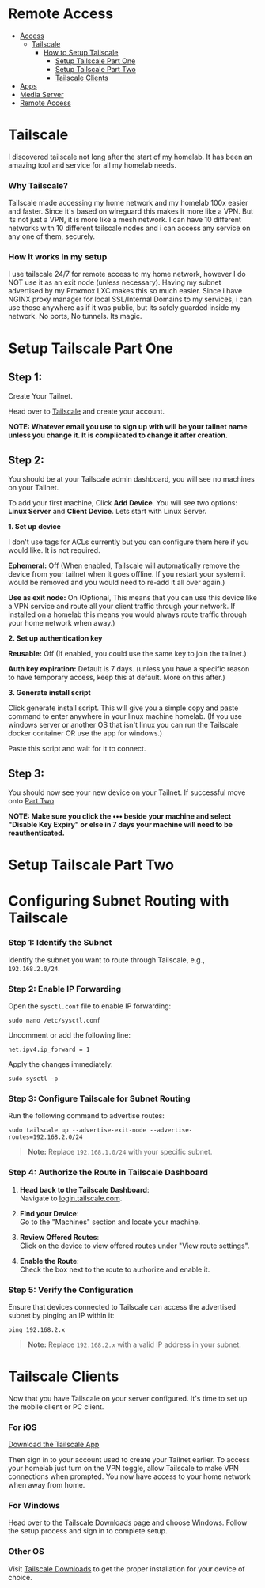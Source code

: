 # Remote Access

- [Access](/access/)
  - [Tailscale](#tailscale)
    - [How to Setup Tailscale](#how-to-setup-tailscale)
      - [Setup Tailscale Part One](#setup-tailscale-part-one)
      - [Setup Tailscale Part Two](#setup-tailscale-part-two)
      - [Tailscale Clients](#tailscale-clients)
- [Apps](/apps/)
- [Media Server](/media/)
- [Remote Access](/access/)


# Tailscale

I discovered tailscale not long after the start of my homelab. It has been an amazing tool and service for all my homelab needs.

### Why Tailscale?

Tailscale made accessing my home network and my homelab 100x easier and faster. Since it's based on wireguard this makes it more like a VPN. But its not just a VPN, it is more like a mesh network. I can have 10 different networks with 10 different tailscale nodes and i can access any service on any one of them, securely.

### How it works in my setup

I use tailscale 24/7 for remote access to my home network, however I do NOT use it as an exit node (unless necessary). Having my subnet advertised by my Proxmox LXC makes this so much easier. Since i have NGINX proxy manager for local SSL/Internal Domains to my services, i can use those anywhere as if it was public, but its safely guarded inside my network. No ports, No tunnels. Its magic.

# Setup Tailscale Part One

## Step 1: 

Create Your Tailnet.

Head over to [Tailscale](https://tailscale.com) and create your account. 

**NOTE: Whatever email you use to sign up with will be your tailnet name unless you change it. It is complicated to change it after creation.**


## Step 2: 

You should be at your Tailscale admin dashboard, you will see no machines on your Tailnet.

To add your first machine, Click **Add Device**. You will see two options: **Linux Server** and **Client Device**. Lets start with Linux Server.


**1. Set up device**

I don't use tags for ACLs currently but you can configure them here if you would like. It is not required.

**Ephemeral:** Off (When enabled, Tailscale will automatically remove the device from your tailnet when it goes offline. If you restart your system it would be removed and you would need to re-add it all over again.)

**Use as exit node:** On (Optional, This means that you can use this device like a VPN service and route all your client traffic through your network. If installed on a homelab this means you would always route traffic through your home network when away.)


**2. Set up authentication key**

**Reusable:** Off (If enabled, you could use the same key to join the tailnet.)

**Auth key expiration:** Default is 7 days. (unless you have a specific reason to have temporary access, keep this at default. More on this after.)

**3. Generate install script**

Click generate install script. This will give you a simple copy and paste command to enter anywhere in your linux machine homelab. (If you use windows server or another OS that isn't linux you can run the Tailscale docker container OR use the app for windows.)

Paste this script and wait for it to connect.


## Step 3:

You should now see your new device on your Tailnet. If successful move onto [Part Two](#part-two)

**NOTE: Make sure you click the ••• beside your machine and select "Disable Key Expiry" or else in 7 days your machine will need to be reauthenticated.**


# Setup Tailscale Part Two


# Configuring Subnet Routing with Tailscale

### Step 1: Identify the Subnet

Identify the subnet you want to route through Tailscale, e.g., `192.168.2.0/24`.

### Step 2: Enable IP Forwarding

Open the `sysctl.conf` file to enable IP forwarding:

```
sudo nano /etc/sysctl.conf
```

Uncomment or add the following line:

```
net.ipv4.ip_forward = 1
```

Apply the changes immediately:

```
sudo sysctl -p
```

### Step 3: Configure Tailscale for Subnet Routing

Run the following command to advertise routes:

```
sudo tailscale up --advertise-exit-node --advertise-routes=192.168.2.0/24
```

> **Note:** Replace `192.168.1.0/24` with your specific subnet.

### Step 4: Authorize the Route in Tailscale Dashboard

1. **Head back to the Tailscale Dashboard**:  
   Navigate to [login.tailscale.com](https://login.tailscale.com).

2. **Find your Device**:  
   Go to the "Machines" section and locate your machine.

3. **Review Offered Routes**:  
   Click on the device to view offered routes under "View route settings".

4. **Enable the Route**:  
   Check the box next to the route to authorize and enable it.

### Step 5: Verify the Configuration

Ensure that devices connected to Tailscale can access the advertised subnet by pinging an IP within it:

```
ping 192.168.2.x
```

> **Note:** Replace `192.168.2.x` with a valid IP address in your subnet.


# Tailscale Clients

Now that you have Tailscale on your server configured. It's time to set up the mobile client or PC client.

### For iOS

[Download the Tailscale App](https://apps.apple.com/ca/app/tailscale/id1470499037)

Then sign in to your account used to create your Tailnet earlier. To access your homelab just turn on the VPN toggle, allow Tailscale to make VPN connections when prompted. You now have access to your home network when away from home.


### For Windows

Head over to the [Tailscale Downloads](https://tailscale.com/download) page and choose Windows. Follow the setup process and sign in to complete setup. 


### Other OS

Visit [Tailscale Downloads](https://tailscale.com/download) to get the proper installation for your device of choice.
